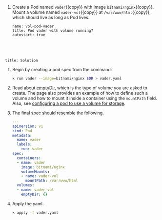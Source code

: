 
1. Create a Pod named ``vader``{{copy}} with image ``bitnami/nginx``{{copy}}. Mount a volume named ``vader-vol``{{copy}} at ``/var/www/html``{{copy}}, which should live as long as Pod lives.

    ```examiner:execute-test
    name: vol-pod-vader
    title: Pod vader with volume running?
    autostart: true
    ```

<div style="margin-top: 5em;"></div>

```section:begin
title: Solution
```

1. Begin by creating a pod spec from the command:

    ```bash
    k run vader --image=bitnami/nginx $DR > vader.yaml
    ```

1. Read about [emptyDir](https://kubernetes.io/docs/concepts/storage/volumes/#emptydir), which is the type of volume you are asked to create.  The page also provides an example of how to define such a volume and how to mount it inside a container using the `mountPath` field.  Also, see [configuring a pod to use a volume for storage](https://kubernetes.io/docs/tasks/configure-pod-container/configure-volume-storage/).

1. The final spec should resemble the following.

    ```yaml
    ---
    apiVersion: v1
    kind: Pod
    metadata:
      name: vader
      labels:
        run: vader
    spec:
      containers:
      - name: vader
        image: bitnami/nginx
        volumeMounts:
        - name: vader-vol
          mountPath: /var/www/html
      volumes:
      - name: vader-vol
        emptyDir: {}
    ```

1. Apply the yaml.

    ```bash
    k apply -f vader.yaml
    ```

```section:end
```
